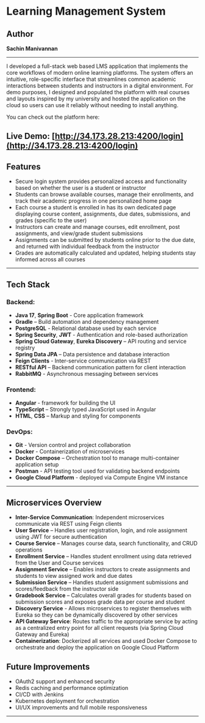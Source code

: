 # Learning Management System

## Author

**Sachin Manivannan**   

---
I developed a full-stack web based LMS application that implements the core workflows of modern online learning platforms. The system offers an intuitive, role-specific interface that streamlines common academic interactions between students and instructors in a digital environment. For demo purposes, I designed and populated the platform with real courses and layouts inspired by my university and hosted the application on the cloud so users can use it reliably without needing to install anything.

You can check out the platform here:

**Live Demo**: [http://34.173.28.213:4200/login](http://34.173.28.213:4200/login)
---
## Features

- Secure login system provides personalized access and functionality based on whether the user is a student or instructor
- Students can browse available courses, manage their enrollments, and track their academic progress in one personalized home page
- Each course a student is enrolled in has its own dedicated page displaying course content, assignments, due dates, submissions, and grades (specific to the user)
- Instructors can create and manage courses, edit enrollment, post assignments, and view/grade student submissions
- Assignments can be submitted by students online prior to the due date, and returned with individual feedback from the instructor
- Grades are automatically calculated and updated, helping students stay informed across all courses

---

## Tech Stack

### Backend:
- **Java 17**, **Spring Boot** - Core application framework
- **Gradle** – Build automation and dependency management
- **PostgreSQL** - Relational database used by each service
- **Spring Security**, **JWT** - Authentication and role-based authorization
- **Spring Cloud Gateway**, **Eureka Discovery** – API routing and service registry
- **Spring Data JPA** – Data persistence and database interaction
- **Feign Clients** - Inter-service communication via REST
- **RESTful API** – Backend communication pattern for client interaction
- **RabbitMQ** - Asynchronous messaging between services

### Frontend:
- **Angular** - framework for building the UI
- **TypeScript** – Strongly typed JavaScript used in Angular
- **HTML**, **CSS** – Markup and styling for components
 

### DevOps:
- **Git** -	Version control and project collaboration
- **Docker** - Containerization of microservices
- **Docker Compose** – Orchestration tool to manage multi-container application setup
- **Postman** - API testing tool used for validating backend endpoints
- **Google Cloud Platform** - deployed via Compute Engine VM instance

---

## Microservices Overview

- **Inter-Service Communication**: Independent microservices communicate via REST using Feign clients
- **User Service** – Handles user registration, login, and role assignment using JWT for secure authentication
- **Course Service** – Manages course data, search functionality, and CRUD operations  
- **Enrollment Service** – Handles student enrollment using data retrieved from the User and Course services
- **Assignment Service** – Enables instructors to create assignments and students to view assigned work and due dates
- **Submission Service** – Handles student assignment submissions and scores/feedback from the instructor side
- **Gradebook Service** – Calculates overall grades for students based on submission scores and exposes grade data per course and student
- **Discovery Service** - Allows microservices to register themselves with Eureka so they can be dynamically discovered by other services
- **API Gateway Service**: Routes traffic to the appropriate service by acting as a centralized entry point for all client requests (via Spring Cloud Gateway and Eureka)
- **Containerization**: Dockerized all services and used Docker Compose to orchestrate and deploy the application on Google Cloud Platform


## Future Improvements

- OAuth2 support and enhanced security
- Redis caching and performance optimization
- CI/CD with Jenkins
- Kubernetes deployment for orchestration
- UI/UX improvements and full mobile responsiveness

---


